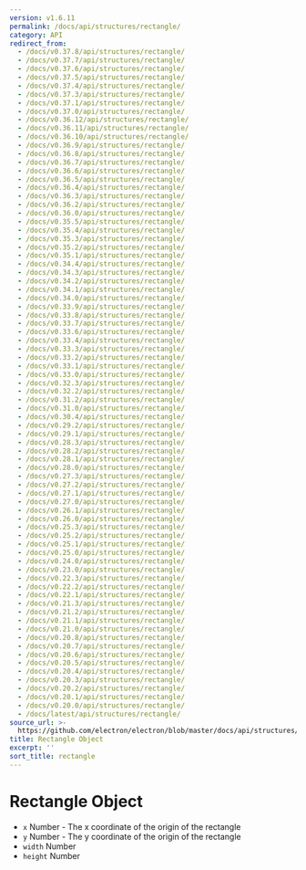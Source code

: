 ```yaml
---
version: v1.6.11
permalink: /docs/api/structures/rectangle/
category: API
redirect_from:
  - /docs/v0.37.8/api/structures/rectangle/
  - /docs/v0.37.7/api/structures/rectangle/
  - /docs/v0.37.6/api/structures/rectangle/
  - /docs/v0.37.5/api/structures/rectangle/
  - /docs/v0.37.4/api/structures/rectangle/
  - /docs/v0.37.3/api/structures/rectangle/
  - /docs/v0.37.1/api/structures/rectangle/
  - /docs/v0.37.0/api/structures/rectangle/
  - /docs/v0.36.12/api/structures/rectangle/
  - /docs/v0.36.11/api/structures/rectangle/
  - /docs/v0.36.10/api/structures/rectangle/
  - /docs/v0.36.9/api/structures/rectangle/
  - /docs/v0.36.8/api/structures/rectangle/
  - /docs/v0.36.7/api/structures/rectangle/
  - /docs/v0.36.6/api/structures/rectangle/
  - /docs/v0.36.5/api/structures/rectangle/
  - /docs/v0.36.4/api/structures/rectangle/
  - /docs/v0.36.3/api/structures/rectangle/
  - /docs/v0.36.2/api/structures/rectangle/
  - /docs/v0.36.0/api/structures/rectangle/
  - /docs/v0.35.5/api/structures/rectangle/
  - /docs/v0.35.4/api/structures/rectangle/
  - /docs/v0.35.3/api/structures/rectangle/
  - /docs/v0.35.2/api/structures/rectangle/
  - /docs/v0.35.1/api/structures/rectangle/
  - /docs/v0.34.4/api/structures/rectangle/
  - /docs/v0.34.3/api/structures/rectangle/
  - /docs/v0.34.2/api/structures/rectangle/
  - /docs/v0.34.1/api/structures/rectangle/
  - /docs/v0.34.0/api/structures/rectangle/
  - /docs/v0.33.9/api/structures/rectangle/
  - /docs/v0.33.8/api/structures/rectangle/
  - /docs/v0.33.7/api/structures/rectangle/
  - /docs/v0.33.6/api/structures/rectangle/
  - /docs/v0.33.4/api/structures/rectangle/
  - /docs/v0.33.3/api/structures/rectangle/
  - /docs/v0.33.2/api/structures/rectangle/
  - /docs/v0.33.1/api/structures/rectangle/
  - /docs/v0.33.0/api/structures/rectangle/
  - /docs/v0.32.3/api/structures/rectangle/
  - /docs/v0.32.2/api/structures/rectangle/
  - /docs/v0.31.2/api/structures/rectangle/
  - /docs/v0.31.0/api/structures/rectangle/
  - /docs/v0.30.4/api/structures/rectangle/
  - /docs/v0.29.2/api/structures/rectangle/
  - /docs/v0.29.1/api/structures/rectangle/
  - /docs/v0.28.3/api/structures/rectangle/
  - /docs/v0.28.2/api/structures/rectangle/
  - /docs/v0.28.1/api/structures/rectangle/
  - /docs/v0.28.0/api/structures/rectangle/
  - /docs/v0.27.3/api/structures/rectangle/
  - /docs/v0.27.2/api/structures/rectangle/
  - /docs/v0.27.1/api/structures/rectangle/
  - /docs/v0.27.0/api/structures/rectangle/
  - /docs/v0.26.1/api/structures/rectangle/
  - /docs/v0.26.0/api/structures/rectangle/
  - /docs/v0.25.3/api/structures/rectangle/
  - /docs/v0.25.2/api/structures/rectangle/
  - /docs/v0.25.1/api/structures/rectangle/
  - /docs/v0.25.0/api/structures/rectangle/
  - /docs/v0.24.0/api/structures/rectangle/
  - /docs/v0.23.0/api/structures/rectangle/
  - /docs/v0.22.3/api/structures/rectangle/
  - /docs/v0.22.2/api/structures/rectangle/
  - /docs/v0.22.1/api/structures/rectangle/
  - /docs/v0.21.3/api/structures/rectangle/
  - /docs/v0.21.2/api/structures/rectangle/
  - /docs/v0.21.1/api/structures/rectangle/
  - /docs/v0.21.0/api/structures/rectangle/
  - /docs/v0.20.8/api/structures/rectangle/
  - /docs/v0.20.7/api/structures/rectangle/
  - /docs/v0.20.6/api/structures/rectangle/
  - /docs/v0.20.5/api/structures/rectangle/
  - /docs/v0.20.4/api/structures/rectangle/
  - /docs/v0.20.3/api/structures/rectangle/
  - /docs/v0.20.2/api/structures/rectangle/
  - /docs/v0.20.1/api/structures/rectangle/
  - /docs/v0.20.0/api/structures/rectangle/
  - /docs/latest/api/structures/rectangle/
source_url: >-
  https://github.com/electron/electron/blob/master/docs/api/structures/rectangle.md
title: Rectangle Object
excerpt: ''
sort_title: rectangle
---
```




<!--


                                      ::::
                                    :o+//+o:
                                    +o    oo-
                                    :o+//oo/+o/
                                      -::-   -oo:
                                               /s/
                      -::::::::-                :s/  :::--
                  :+oo+////////+:        -:/+oo/ :s:-///++oo+:
                /o+:                -/+oo+/:-     +o-      -:+o:
               /s:              -:+o+/:           -o+         :s/
              -s/            -/oo/:                /s-         +s-
              -s/         -/oo/-                   -s/         /s-
               oo       :+o/-                       oo         oo
               -s/    :oo/                          /s-       /s-
                :s/ :oo:              -::-          /s-      /s:
                  -+o/               /ssss/         :s:    -+o-
                 :o+--               /ssss/         :s:   :o+-
                :s/  +o:              -::-          /s-   --
               -s/    :+o/-                         /s-
               oo       -+o+-                       oo
              -s/         -/oo/-                   -s/
             -+soo+:         -/oo/:                /s-      /oooo+-
             o+   :s:           -:+o+/:-          -o+      /s:  -oo
             oo:--/s:       ::      -:+oo+/:-     -/-      /s/--:o+
              :+++/-        :s:          -:/+ooo++//////++oo//+o+:
                             /s:                --::::::--
                              /s/              /s-
                               :oo:          :oo:
                                 /oo/-    -/oo/
                                   -/+oooo+/-





                   _______  _______  _______  _______  __
                  |       ||       ||       ||       ||  |
                  |  _____||_     _||   _   ||    _  ||  |
                  | |_____   |   |  |  | |  ||   |_| ||  |
                  |_____  |  |   |  |  |_|  ||    ___||__|
                   _____| |  |   |  |       ||   |     __
                  |_______|  |___|  |_______||___|    |__|


    This file is generated automatically, so it should not be edited.

    To make changes, head over to the electron/electron repository:

    https://github.com/electron/electron/blob/master/docs/api/structures/rectangle.md

    Thanks!

-->
# Rectangle Object

*   `x` Number - The x coordinate of the origin of the rectangle
*   `y` Number - The y coordinate of the origin of the rectangle
*   `width` Number
*   `height` Number
